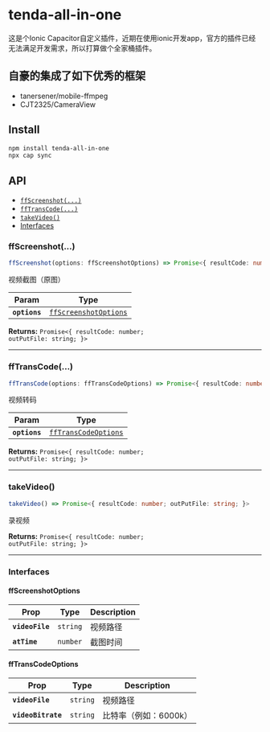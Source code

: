 # tenda-all-in-one

这是个Ionic Capacitor自定义插件，近期在使用ionic开发app，官方的插件已经无法满足开发需求，所以打算做个全家桶插件。

## 自豪的集成了如下优秀的框架

* tanersener/mobile-ffmpeg
* CJT2325/CameraView

## Install

```bash
npm install tenda-all-in-one
npx cap sync
```

## API

<docgen-index>

* [`ffScreenshot(...)`](#ffscreenshot)
* [`ffTransCode(...)`](#fftranscode)
* [`takeVideo()`](#takevideo)
* [Interfaces](#interfaces)

</docgen-index>

<docgen-api>
<!--Update the source file JSDoc comments and rerun docgen to update the docs below-->

### ffScreenshot(...)

```typescript
ffScreenshot(options: ffScreenshotOptions) => Promise<{ resultCode: number; outPutFile: string; }>
```

视频截图（原图）

| Param         | Type                                                                |
| ------------- | ------------------------------------------------------------------- |
| **`options`** | <code><a href="#ffscreenshotoptions">ffScreenshotOptions</a></code> |

**Returns:** <code>Promise&lt;{ resultCode: number; outPutFile: string; }&gt;</code>

--------------------


### ffTransCode(...)

```typescript
ffTransCode(options: ffTransCodeOptions) => Promise<{ resultCode: number; outPutFile: string; }>
```

视频转码

| Param         | Type                                                              |
| ------------- | ----------------------------------------------------------------- |
| **`options`** | <code><a href="#fftranscodeoptions">ffTransCodeOptions</a></code> |

**Returns:** <code>Promise&lt;{ resultCode: number; outPutFile: string; }&gt;</code>

--------------------


### takeVideo()

```typescript
takeVideo() => Promise<{ resultCode: number; outPutFile: string; }>
```

录视频

**Returns:** <code>Promise&lt;{ resultCode: number; outPutFile: string; }&gt;</code>

--------------------


### Interfaces


#### ffScreenshotOptions

| Prop            | Type                | Description |
| --------------- | ------------------- | ----------- |
| **`videoFile`** | <code>string</code> | 视频路径        |
| **`atTime`**    | <code>number</code> | 截图时间        |


#### ffTransCodeOptions

| Prop               | Type                | Description   |
| ------------------ | ------------------- | ------------- |
| **`videoFile`**    | <code>string</code> | 视频路径          |
| **`videoBitrate`** | <code>string</code> | 比特率（例如：6000k） |

</docgen-api>
